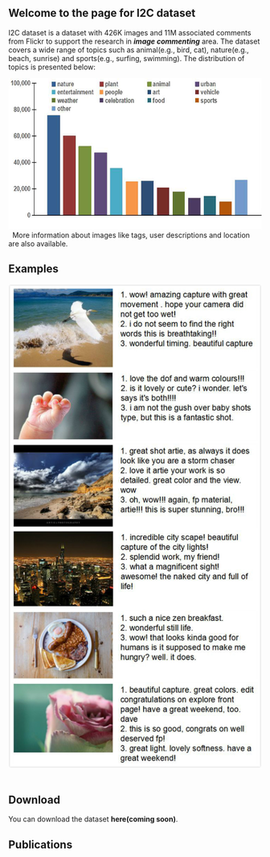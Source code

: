 ## Welcome to the page for I2C dataset
I2C dataset is a dataset with 426K images and 11M associated comments from Flickr to support the research in **_image_ _commenting_** area. The dataset covers a wide range of topics such as animal(e.g., bird, cat), nature(e.g., beach, sunrise) and sports(e.g., surfing, swimming). The distribution of topics is presented below:  
<div align="center"><img src="https://raw.githubusercontent.com/helloResearch/I2C_Dataset/master/distribution.jpg" width="600" height="300" alt=""/></div>  
More information about images like tags, user descriptions and location are also available.

## Examples
<div align="center"><img src="https://raw.githubusercontent.com/helloResearch/I2C_Dataset/master/examples.jpg" width="540" height="" alt=""/></div>  
  
## Download
You can download the dataset **here(coming soon)**.

## Publications


